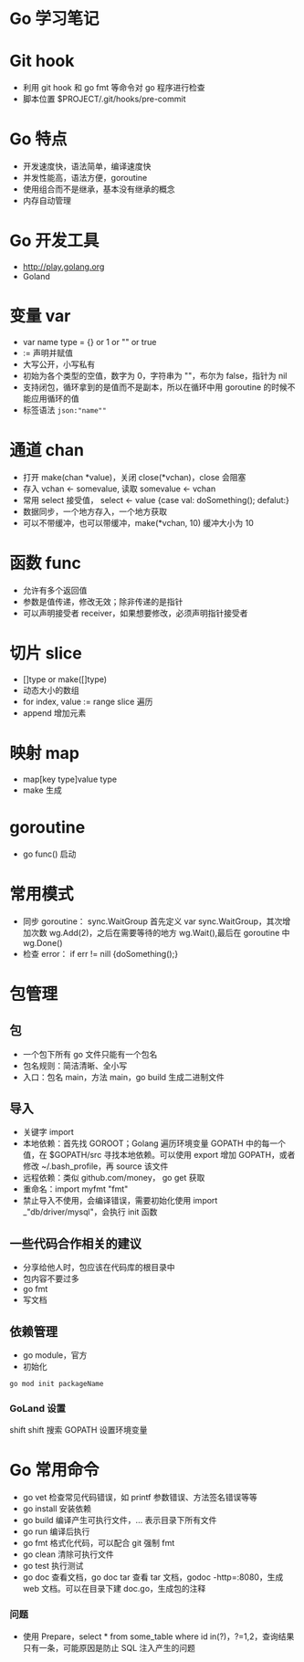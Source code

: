# Go 学习笔记

# Git hook

- 利用 git hook 和 go fmt 等命令对 go 程序进行检查 
- 脚本位置 $PROJECT/.git/hooks/pre-commit

# Go 特点

- 开发速度快，语法简单，编译速度快
- 并发性能高，语法方便，goroutine
- 使用组合而不是继承，基本没有继承的概念
- 内存自动管理

# Go 开发工具

- http://play.golang.org
- Goland

# 变量 var

- var name type = {} or 1 or "" or true
- := 声明并赋值
- 大写公开，小写私有
- 初始为各个类型的空值，数字为 0，字符串为 ""，布尔为 false，指针为 nil
- 支持闭包，循环拿到的是值而不是副本，所以在循环中用 goroutine 的时候不能应用循环的值
- 标签语法 `json:"name""`

# 通道 chan

- 打开 make(chan *value)，关闭 close(*vchan)，close 会阻塞
- 存入 vchan <- somevalue, 读取 somevalue <- vchan
- 常用 select 接受值， select <- value {case val: doSomething(); defalut:}
- 数据同步，一个地方存入，一个地方获取
- 可以不带缓冲，也可以带缓冲，make(*vchan, 10) 缓冲大小为 10

# 函数 func

- 允许有多个返回值
- 参数是值传递，修改无效；除非传递的是指针
- 可以声明接受者 receiver，如果想要修改，必须声明指针接受者

# 切片 slice

- []type or make([]type)
- 动态大小的数组
- for index, value := range slice 遍历
- append 增加元素

# 映射 map

- map[key type]value type
- make 生成

# goroutine
 
- go func() 启动

# 常用模式

- 同步 goroutine： sync.WaitGroup 首先定义 var sync.WaitGroup，其次增加次数 wg.Add(2)，之后在需要等待的地方 wg.Wait(),最后在 goroutine 中 wg.Done()
- 检查 error： if err != nill {doSomething();}

# 包管理

## 包

- 一个包下所有 go 文件只能有一个包名
- 包名规则：简洁清晰、全小写
- 入口：包名 main，方法 main，go build 生成二进制文件

## 导入

- 关键字 import
- 本地依赖：首先找 GOROOT；Golang 遍历环境变量 GOPATH 中的每一个值，在 $GOPATH/src 寻找本地依赖。可以使用 export 增加 GOPATH，或者修改 ~/.bash_profile，再 source 该文件
- 远程依赖：类似 github.com/money， go get 获取
- 重命名：import myfmt "fmt"
- 禁止导入不使用，会编译错误，需要初始化使用 import _"db/driver/mysql"，会执行 init 函数

## 一些代码合作相关的建议

- 分享给他人时，包应该在代码库的根目录中
- 包内容不要过多
- go fmt
- 写文档

## 依赖管理

- go module，官方
- 初始化
```gotemplate
go mod init packageName
```

### GoLand 设置

shift shift 搜索 GOPATH 设置环境变量

# Go 常用命令

- go vet 检查常见代码错误，如 printf 参数错误、方法签名错误等等
- go install 安装依赖
- go build 编译产生可执行文件，... 表示目录下所有文件
- go run 编译后执行
- go fmt 格式化代码，可以配合 git 强制 fmt
- go clean 清除可执行文件
- go test 执行测试
- go doc 查看文档，go doc tar 查看 tar 文档，godoc -http=:8080，生成 web 文档。可以在目录下建 doc.go，生成包的注释

### 问题

- 使用 Prepare，select * from some_table where id in(?)，?=1,2，查询结果只有一条，可能原因是防止 SQL 注入产生的问题

